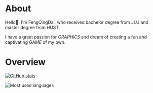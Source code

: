 # About

Hello👋, I'm FengQingDai, who received bachelor degree from JLU and master degree from HUST.

I have a great passion for _GRAPHICS_ and dream of creating a fun and captivating _GAME_ of my own.   


# Overview

[![GitHub stats](https://github-readme-stats.vercel.app/api?username=fengqingdai)](https://github.com/anuraghazra/github-readme-stats)

![Most used languages](https://github-readme-stats.vercel.app/api/top-langs/?username=fengqingdai&layout=compact&hide_border=true&langs_count=10)


<!--
**FengQingDai/FengQingDai** is a ✨ _special_ ✨ repository because its `README.md` (this file) appears on your GitHub profile.

Here are some ideas to get you started:

- 🔭 I’m currently working on ...
- 🌱 I’m currently learning ...
- 👯 I’m looking to collaborate on ...
- 🤔 I’m looking for help with ...
- 💬 Ask me about ...
- 📫 How to reach me: ...
- 😄 Pronouns: ...
- ⚡ Fun fact: ...
-->
